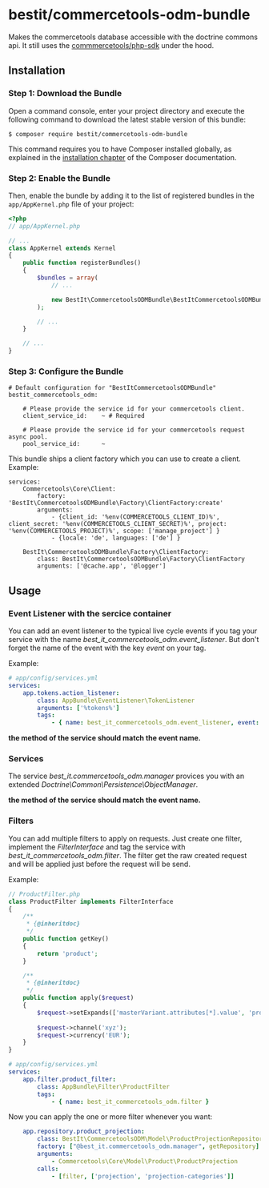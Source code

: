 # bestit/commercetools-odm-bundle

Makes the commercetools database accessible with the doctrine commons api. 
It still uses the [commmercetools/php-sdk](https://github.com/commercetools/commercetools-php-sdk) under the hood.

## Installation

### Step 1: Download the Bundle

Open a command console, enter your project directory and execute the
following command to download the latest stable version of this bundle:

```console
$ composer require bestit/commercetools-odm-bundle
```

This command requires you to have Composer installed globally, as explained
in the [installation chapter](https://getcomposer.org/doc/00-intro.md)
of the Composer documentation.

### Step 2: Enable the Bundle

Then, enable the bundle by adding it to the list of registered bundles
in the `app/AppKernel.php` file of your project:

```php
<?php
// app/AppKernel.php

// ...
class AppKernel extends Kernel
{
    public function registerBundles()
    {
        $bundles = array(
            // ...

            new BestIt\CommercetoolsODMBundle\BestItCommercetoolsODMBundle(),
        );

        // ...
    }

    // ...
}
```

### Step 3: Configure the Bundle

```
# Default configuration for "BestItCommercetoolsODMBundle"
bestit_commercetools_odm:

    # Please provide the service id for your commercetools client.
    client_service_id:    ~ # Required

    # Please provide the service id for your commercetools request async pool.
    pool_service_id:      ~
```

This bundle ships a client factory which you can use to create a client. Example:
```
services:
    Commercetools\Core\Client:
        factory: 'BestIt\CommercetoolsODMBundle\Factory\ClientFactory:create'
        arguments:
            - {client_id: '%env(COMMERCETOOLS_CLIENT_ID)%', client_secret: '%env(COMMERCETOOLS_CLIENT_SECRET)%', project: '%env(COMMERCETOOLS_PROJECT)%', scope: ['manage_project'] }
            - {locale: 'de', languages: ['de'] }

    BestIt\CommercetoolsODMBundle\Factory\ClientFactory:
        class: BestIt\CommercetoolsODMBundle\Factory\ClientFactory
        arguments: ['@cache.app', '@logger']
```

## Usage

### Event Listener with the sercice container

You can add an event listener to the typical live cycle events if you tag your service with the name 
_best_it_commercetools_odm.event_listener_. But don't forget the name of the event with the key _event_ on your tag.

Example:

```yaml
# app/config/services.yml
services:
    app.tokens.action_listener:
        class: AppBundle\EventListener\TokenListener
        arguments: ['%tokens%']
        tags:
            - { name: best_it_commercetools_odm.event_listener, event: postPersist }
```

**the method of the service should match the event name.**

### Services

The service _best_it.commercetools_odm.manager_ provices you with an extended _Doctrine\Common\Persistence\ObjectManager_.

**the method of the service should match the event name.**

### Filters

You can add multiple filters to apply on requests. Just create one filter, implement the _FilterInterface_ and tag the service with _best_it_commercetools_odm.filter_.
The filter get the raw created request and will be applied just before the request will be send.

Example:
```php
// ProductFilter.php
class ProductFilter implements FilterInterface
{
    /**
     * {@inheritdoc}
     */
    public function getKey()
    {
        return 'product';
    }

    /**
     * {@inheritdoc}
     */
    public function apply($request)
    {
        $request->setExpands(['masterVariant.attributes[*].value', 'productType', 'categories[*].ancestors[*]']);
        
        $request->channel('xyz');
        $request->currency('EUR');
    }
}
```

```yaml
# app/config/services.yml
services:
    app.filter.product_filter:
        class: AppBundle\Filter\ProductFilter
        tags:
            - { name: best_it_commercetools_odm.filter }
```

Now you can apply the one or more filter whenever you want:

```yml
    app.repository.product_projection:
        class: BestIt\CommercetoolsODM\Model\ProductProjectionRepository
        factory: ["@best_it.commercetools_odm.manager", getRepository]
        arguments:
            - Commercetools\Core\Model\Product\ProductProjection
        calls:
            - [filter, ['projection', 'projection-categories']]
```
